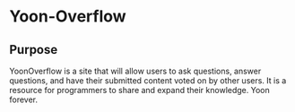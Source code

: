 # Yoon-Overflow

## Purpose
YoonOverflow is a site that will allow users to ask questions, answer questions, and have their submitted content voted on by other users. It is a resource for programmers to share and expand their knowledge. Yoon forever.
